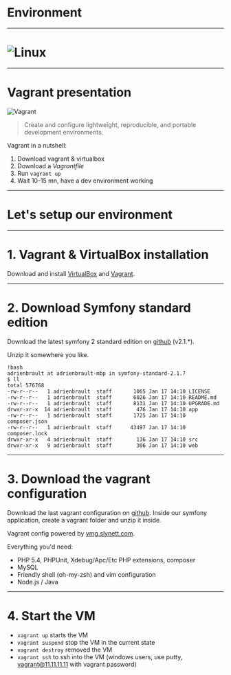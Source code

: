 # Environment

---

# ![Linux](http://cdn.memegenerator.net/instances/400x/34272970.jpg)

---

# Vagrant presentation

![Vagrant](http://www.vagrantup.com/images/logo_vagrant-81478652.png)

> Create and configure lightweight, reproducible, and portable development environments.

Vagrant in a nutshell:

1. Download vagrant & virtualbox
2. Download a *Vagrantfile*
3. Run `vagrant up`
4. Wait 10-15 mn, have a dev environment working

---

# Let's setup our environment

---

# 1. Vagrant & VirtualBox installation

Download and install [VirtualBox](https://www.virtualbox.org/wiki/Downloads) and [Vagrant](http://downloads.vagrantup.com/).

---

# 2. Download Symfony standard edition

Download the latest symfony 2 standard edition on [github](https://github.com/symfony/symfony-standard/tags) (v2.1.*).

Unzip it somewhere you like.

    !bash
    adrienbrault at adrienbrault-mbp in symfony-standard-2.1.7
    $ ll
    total 576768
    -rw-r--r--   1 adrienbrault  staff       1065 Jan 17 14:10 LICENSE
    -rw-r--r--   1 adrienbrault  staff       6026 Jan 17 14:10 README.md
    -rw-r--r--   1 adrienbrault  staff       8131 Jan 17 14:10 UPGRADE.md
    drwxr-xr-x  14 adrienbrault  staff        476 Jan 17 14:10 app
    -rw-r--r--   1 adrienbrault  staff       1725 Jan 17 14:10 composer.json
    -rw-r--r--   1 adrienbrault  staff      43497 Jan 17 14:10 composer.lock
    drwxr-xr-x   4 adrienbrault  staff        136 Jan 17 14:10 src
    drwxr-xr-x   9 adrienbrault  staff        306 Jan 17 14:10 web

---

# 3. Download the vagrant configuration

Download the last vagrant configuration on [github](https://github.com/SUPINFO-LWP/symfony2-vagrant/tags).
Inside our symfony application, create a vagrant folder and unzip it inside.

Vagrant config powered by [vmg.slynett.com](http://vmg.slynett.com/).

Everything you'd need:

* PHP 5.4, PHPUnit, Xdebug/Apc/Etc PHP extensions, composer
* MySQL
* Friendly shell (oh-my-zsh) and vim configuration
* Node.js / Java

---

# 4. Start the VM

* `vagrant up` starts the VM
* `vagrant suspend` stop the VM in the current state
* `vagrant destroy` removed the VM
* `vagrant ssh` to ssh into the VM (windows users, use putty, vagrant@11.11.11.11 with vagrant password)
